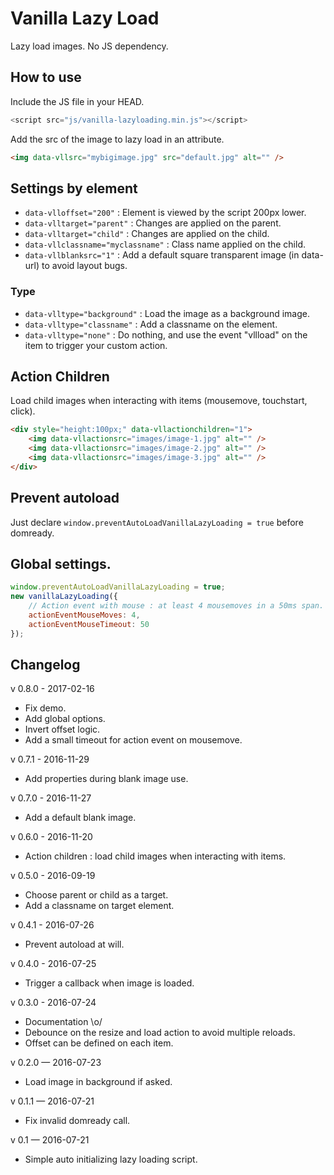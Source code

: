 # Vanilla Lazy Load

Lazy load images. No JS dependency.

## How to use

Include the JS file in your HEAD.

```javascript
<script src="js/vanilla-lazyloading.min.js"></script>
```

Add the src of the image to lazy load in an attribute.

```html
<img data-vllsrc="mybigimage.jpg" src="default.jpg" alt="" />
```

## Settings by element

* `data-vlloffset="200"` : Element is viewed by the script 200px lower.
* `data-vlltarget="parent"` : Changes are applied on the parent.
* `data-vlltarget="child"` : Changes are applied on the child.
* `data-vllclassname="myclassname"` : Class name applied on the child.
* `data-vllblanksrc="1"` : Add a default square transparent image (in data-url) to avoid layout bugs.

### Type

* `data-vlltype="background"` : Load the image as a background image.
* `data-vlltype="classname"` : Add a classname on the element.
* `data-vlltype="none"` : Do nothing, and use the event "vllload" on the item to trigger your custom action.

## Action Children

Load child images when interacting with items (mousemove, touchstart, click).

```html
<div style="height:100px;" data-vllactionchildren="1">
    <img data-vllactionsrc="images/image-1.jpg" alt="" />
    <img data-vllactionsrc="images/image-2.jpg" alt="" />
    <img data-vllactionsrc="images/image-3.jpg" alt="" />
</div>
```

## Prevent autoload

Just declare `window.preventAutoLoadVanillaLazyLoading = true` before domready.

## Global settings.

```javascript
window.preventAutoLoadVanillaLazyLoading = true;
new vanillaLazyLoading({
    // Action event with mouse : at least 4 mousemoves in a 50ms span.
    actionEventMouseMoves: 4,
    actionEventMouseTimeout: 50
});
```

## Changelog

v 0.8.0 - 2017-02-16
* Fix demo.
* Add global options.
* Invert offset logic.
* Add a small timeout for action event on mousemove.

v 0.7.1 - 2016-11-29
* Add properties during blank image use.

v 0.7.0 - 2016-11-27
* Add a default blank image.

v 0.6.0 - 2016-11-20
* Action children : load child images when interacting with items.

v 0.5.0 - 2016-09-19
* Choose parent or child as a target.
* Add a classname on target element.

v 0.4.1 - 2016-07-26
* Prevent autoload at will.

v 0.4.0 - 2016-07-25
* Trigger a callback when image is loaded.

v 0.3.0 - 2016-07-24
* Documentation \o/
* Debounce on the resize and load action to avoid multiple reloads.
* Offset can be defined on each item.

v 0.2.0 — 2016-07-23
* Load image in background if asked.

v 0.1.1 — 2016-07-21
* Fix invalid domready call.

v 0.1 — 2016-07-21
* Simple auto initializing lazy loading script.
